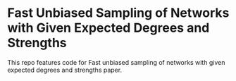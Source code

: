 # Fast Unbiased Sampling of Networks with Given Expected Degrees and Strengths
This repo features code for Fast unbiased sampling of networks with given expected degrees and strengths paper.
